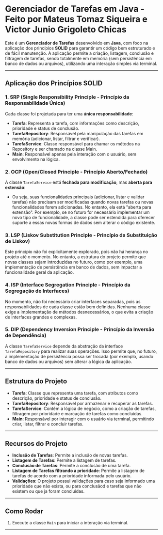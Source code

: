 # Gerenciador de Tarefas em Java - Feito por Mateus Tomaz Siqueira e Victor Junio Grigoleto Chicas

Este é um **Gerenciador de Tarefas** desenvolvido em **Java**, com foco na aplicação dos princípios **SOLID** para garantir um código bem estruturado e de fácil manutenção. 
A aplicação permite a criação, listagem, conclusão e filtragem de tarefas, sendo totalmente em memória (sem persistência em banco de dados ou arquivos), utilizando uma interação simples via terminal.

---

## Aplicação dos Princípios SOLID

### 1. **SRP (Single Responsibility Principle - Princípio da Responsabilidade Única)**
   Cada classe foi projetada para ter uma **única responsabilidade**:
   - **Tarefa**: Representa a tarefa, com informações como descrição, prioridade e status de conclusão.
   - **TarefaRepository**: Responsável pela manipulação das tarefas em memória (adicionar, listar, filtrar e verificar).
   - **TarefaService**: Classe responsável para chamar os métodos na Repository e ser chamado na classe Main.
   - **Main**: Responsável apenas pela interação com o usuário, sem envolvimento na lógica.

### 2. **OCP (Open/Closed Principle - Princípio Aberto/Fechado)**
   A classe `TarefaService` está **fechada para modificação**, mas **aberta para extensão**:
   - Ou seja, suas funcionalidades principais (adicionar, listar e validar tarefas) não precisam ser modificadas quando novas tarefas ou novas funcionalidades forem adicionadas.
   No entanto, ela está "aberta para extensão". Por exemplo, se no futuro for necessário implementar um novo tipo de funcionalidade, a classe pode ser estendida para oferecer suporte a essas novas formas de dados sem alterar o código existente.
 

### 3. **LSP (Liskov Substitution Principle - Princípio da Substituição de Liskov)**
   Este princípio não foi explicitamente explorado, pois não há herança no projeto até o momento. No entanto, a estrutura do projeto permite que novas classes sejam introduzidas no futuro, 
   como por exemplo, uma implementação de persistência em banco de dados, sem impactar a funcionalidade geral da aplicação.

### 4. **ISP (Interface Segregation Principle - Princípio da Segregação de Interfaces)**
   No momento, não foi necessário criar interfaces separadas, pois as responsabilidades de cada classe estão bem definidas. Nenhuma classe exige a implementação de métodos desnecessários, o que evita a criação de interfaces grandes e complexas.

### 5. **DIP (Dependency Inversion Principle - Princípio da Inversão de Dependência)**
   A classe `TarefaService` depende da abstração da interface `TarefaRepository` para realizar suas operações. Isso permite que, no futuro, a implementação de persistência possa ser trocada (por exemplo, usando banco de dados ou arquivos) 
   sem alterar a lógica da aplicação.

---

## Estrutura do Projeto

- **Tarefa**: Classe que representa uma tarefa, com atributos como descrição, prioridade e status de conclusão.
- **TarefaRepository**: Responsável por armazenar e recuperar as tarefas.
- **TarefaService**: Contém a lógica de negócio, como a criação de tarefas, filtragem por prioridade e marcação de tarefas como concluídas.
- **Main**: Responsável por interagir com o usuário via terminal, permitindo criar, listar, filtrar e concluir tarefas.

---

## Recursos do Projeto

- **Inclusão de Tarefas**: Permite a inclusão de novas tarefas.
- **Listagem de Tarefas**: Permite a listagem de tarefas.
- **Conclusão de Tarefas**: Permite a conclusão de uma tarefa.
- **Listagem de Tarefas filtrando a prioridade**: Permite a listagem de tarefas de acordo com a prioridade informada pelo usuário.
- **Validações**: O projeto possui validações para caso seja informado uma prioridade que não exista, ou para conclusãod e tarefas que não existem ou que ja foram concluídas.


---

## Como Rodar

1. Execute a classe `Main` para iniciar a interação via terminal.

---
